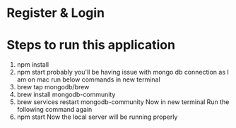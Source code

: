 # Register & Login
# Steps to run this application
1. npm install
2. npm start
probably you'll be having issue with mongo db connection as I am on mac run below commands in new terminal
3. brew tap mongodb/brew
4. brew install mongodb-community
5. brew services restart mongodb-community
Now in new terminal
Run the following command again
6. npm start
Now the local server will be running properly

